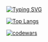 
<a href="https://git.io/typing-svg"><img src="https://readme-typing-svg.demolab.com?font=Fira+Code&duration=5002&pause=100&color=008100&random=false&width=700&lines=Hi+there!+I'am+Leonid+frontend+developer" alt="Typing SVG" /></a>
<!--most popular language viget-->
[![Top Langs](https://github-readme-stats.vercel.app/api/top-langs/?username=Leonidtemniy&layout=compact&theme=radical&title_color=008100&text_color=008100)](https://github.com/anuraghazra/github-readme-stats)
<!--codewars viget-->
[![codewars](https://www.codewars.com/users/Leonidtemniy/badges/small)](https://www.codewars.com/users/username) 







<!--
**Leonidtemniy/Leonidtemniy** is a ✨ _special_ ✨ repository because its `README.md` (this file) appears on your GitHub profile.

Here are some ideas to get you started:

- 🔭 I’m currently working on ...
- 🌱 I’m currently learning ...
- 👯 I’m looking to collaborate on ...
- 🤔 I’m looking for help with ...
- 💬 Ask me about ...
- 📫 How to reach me: ...
- 😄 Pronouns: ...
- ⚡ Fun fact: ...
-->
